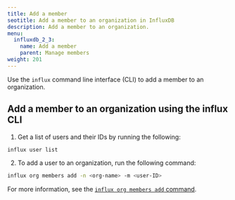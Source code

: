 ```yaml
---
title: Add a member
seotitle: Add a member to an organization in InfluxDB
description: Add a member to an organization.
menu:
  influxdb_2_3:
    name: Add a member
    parent: Manage members
weight: 201
---
```


Use the `influx` command line interface (CLI) to add a member to an organization.

<!-- ## Add a member to an organization in the InfluxDB UI

1. In the navigation menu on the left, select **Org (Organization)** > **Members**.

    {{< nav-icon "org" >}}

_Complete content coming soon_ -->

## Add a member to an organization using the influx CLI

1. Get a list of users and their IDs by running the following:

```sh
influx user list
```

2. To add a user to an organization, run the following command:

```sh
influx org members add -n <org-name> -m <user-ID>
```

For more information, see the [`influx org members add` command](/influxdb/v2.3/reference/cli/influx/org/members/add).

